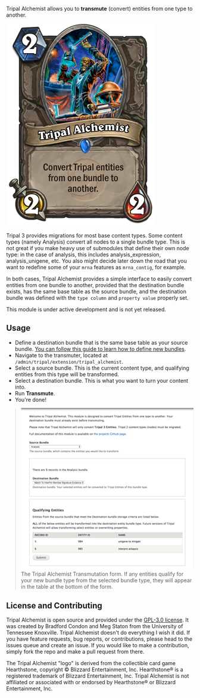 Tripal Alchemist allows you to **transmute** (convert) entities from one type to another.

![Tripal Alchemist Hearthstone Card](docs/img/Tripal_Alchemist_hearthstone_logo.png)


Tripal 3 provides migrations for most base content types.  Some content types (namely Analysis) convert all nodes to a single bundle type.  This is not great if you make heavy use of submodules that define their own node type: in the case of analysis, this includes analysis_expression, analysis_unigene, etc.  You also might decide later down the road that you want to redefine some of your `mrna` features as `mrna_contig`, for example.

In both cases, Tripal Alchemist provides a simple interface to easily convert entities from one bundle to another, provided that the destination bundle exists, has the same base table as the source bundle, and the destination bundle was defined with the `type column` and `property value` properly set.

This module is under active development and is not yet released.

## Usage

* Define a destination bundle that is the same base table as your source bundle.  [You can follow this guide to learn how to define new bundles](docs/defining_a_new_bundle.md).  
* Navigate to the transmuter, located at `/admin/tripal/extension/tripal_alchemist`.
* Select a source bundle.  This is the current content type, and qualifying entities from this type will be transformed.
* Select a destination bundle.  This is what you want to turn your content into.
* Run **Transmute**.
* You're done!

>![The Tripal Alchemist Transmutation form](docs/img/tripal_alchemist_screen_1.png)
> The Tripal Alchemist Transmutation form.  If any entities qualify for your new bundle type from the selected bundle type, they will appear in the table at the bottom of the form.

## License and Contributing

Tripal Alchemist is open source and provided under the [GPL-3.0 license](https://github.com/statonlab/tripal_alchemist/blob/master/LICENSE).  It was created by Bradford Condon and Meg Staton from the University of Tennessee Knoxville.  Tripal Alchemist doesn't do everything I wish it did.  If you have feature requests, bug reports, or contributions, please head to the issues queue and create an issue.  If you would like to make a contribution, simply fork the repo and make a pull request from there.

The Tripal Alchemist "logo" is derived from the collectible card game Hearthstone, copyright © Blizzard Entertainment, Inc. Hearthstone® is a registered trademark of Blizzard Entertainment, Inc. Tripal Alchemist is not affiliated or associated with or endorsed by Hearthstone® or Blizzard Entertainment, Inc.
